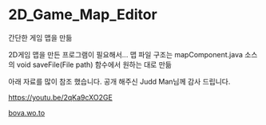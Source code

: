 # 2D_Game_Map_Editor
 간단한 게임 맵을 만듦


2D게임 맵을 만든 프로그램이 필요해서...
맵 파일 구조는 mapComponent.java 소스의 void saveFile(File path) 함수에서 원하는 대로 만듦

아래 자료를 많이 참조 했습니다. 공개 해주신 Judd Man님께 감사 드립니다. 

https://youtu.be/2qKa9cXO2GE




[bova.wo.to](http://bova.wo.to)
